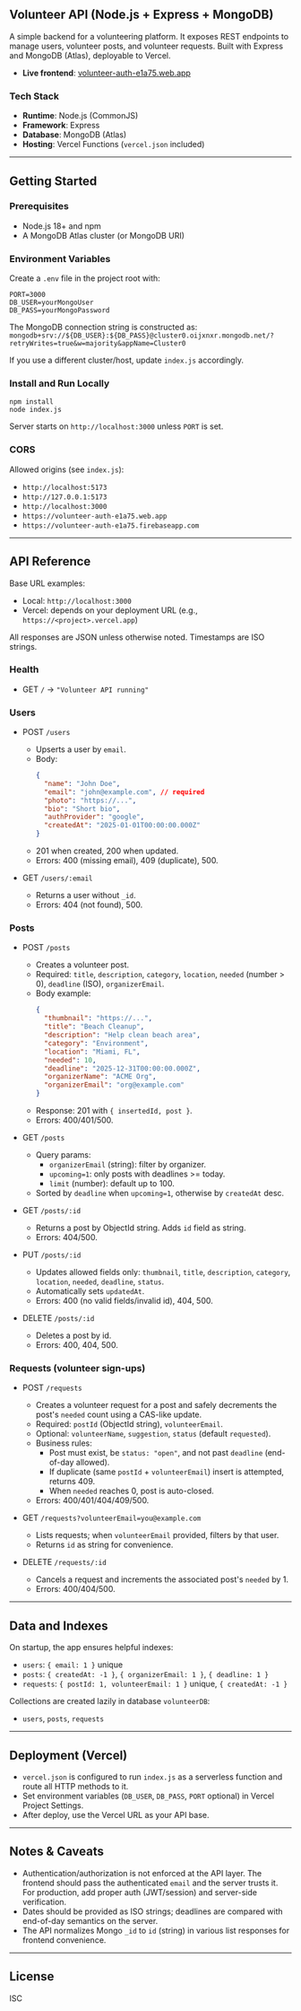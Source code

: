 ## Volunteer API (Node.js + Express + MongoDB)

A simple backend for a volunteering platform. It exposes REST endpoints to manage users, volunteer posts, and volunteer requests. Built with Express and MongoDB (Atlas), deployable to Vercel.

- **Live frontend**: [volunteer-auth-e1a75.web.app](https://volunteer-auth-e1a75.web.app)

### Tech Stack

- **Runtime**: Node.js (CommonJS)
- **Framework**: Express
- **Database**: MongoDB (Atlas)
- **Hosting**: Vercel Functions (`vercel.json` included)

---

## Getting Started

### Prerequisites

- Node.js 18+ and npm
- A MongoDB Atlas cluster (or MongoDB URI)

### Environment Variables

Create a `.env` file in the project root with:

```
PORT=3000
DB_USER=yourMongoUser
DB_PASS=yourMongoPassword
```

The MongoDB connection string is constructed as:
`mongodb+srv://${DB_USER}:${DB_PASS}@cluster0.oijxnxr.mongodb.net/?retryWrites=true&w=majority&appName=Cluster0`

If you use a different cluster/host, update `index.js` accordingly.

### Install and Run Locally

```
npm install
node index.js
```

Server starts on `http://localhost:3000` unless `PORT` is set.

### CORS

Allowed origins (see `index.js`):

- `http://localhost:5173`
- `http://127.0.0.1:5173`
- `http://localhost:3000`
- `https://volunteer-auth-e1a75.web.app`
- `https://volunteer-auth-e1a75.firebaseapp.com`

---

## API Reference

Base URL examples:

- Local: `http://localhost:3000`
- Vercel: depends on your deployment URL (e.g., `https://<project>.vercel.app`)

All responses are JSON unless otherwise noted. Timestamps are ISO strings.

### Health

- GET `/` → `"Volunteer API running"`

### Users

- POST `/users`

  - Upserts a user by `email`.
  - Body:
    ```json
    {
      "name": "John Doe",
      "email": "john@example.com", // required
      "photo": "https://...",
      "bio": "Short bio",
      "authProvider": "google",
      "createdAt": "2025-01-01T00:00:00.000Z"
    }
    ```
  - 201 when created, 200 when updated.
  - Errors: 400 (missing email), 409 (duplicate), 500.

- GET `/users/:email`
  - Returns a user without `_id`.
  - Errors: 404 (not found), 500.

### Posts

- POST `/posts`

  - Creates a volunteer post.
  - Required: `title`, `description`, `category`, `location`, `needed` (number > 0), `deadline` (ISO), `organizerEmail`.
  - Body example:
    ```json
    {
      "thumbnail": "https://...",
      "title": "Beach Cleanup",
      "description": "Help clean beach area",
      "category": "Environment",
      "location": "Miami, FL",
      "needed": 10,
      "deadline": "2025-12-31T00:00:00.000Z",
      "organizerName": "ACME Org",
      "organizerEmail": "org@example.com"
    }
    ```
  - Response: 201 with `{ insertedId, post }`.
  - Errors: 400/401/500.

- GET `/posts`

  - Query params:
    - `organizerEmail` (string): filter by organizer.
    - `upcoming=1`: only posts with deadlines >= today.
    - `limit` (number): default up to 100.
  - Sorted by `deadline` when `upcoming=1`, otherwise by `createdAt` desc.

- GET `/posts/:id`

  - Returns a post by ObjectId string. Adds `id` field as string.
  - Errors: 404/500.

- PUT `/posts/:id`

  - Updates allowed fields only: `thumbnail`, `title`, `description`, `category`, `location`, `needed`, `deadline`, `status`.
  - Automatically sets `updatedAt`.
  - Errors: 400 (no valid fields/invalid id), 404, 500.

- DELETE `/posts/:id`
  - Deletes a post by id.
  - Errors: 400, 404, 500.

### Requests (volunteer sign-ups)

- POST `/requests`

  - Creates a volunteer request for a post and safely decrements the post's `needed` count using a CAS-like update.
  - Required: `postId` (ObjectId string), `volunteerEmail`.
  - Optional: `volunteerName`, `suggestion`, `status` (default `requested`).
  - Business rules:
    - Post must exist, be `status: "open"`, and not past `deadline` (end-of-day allowed).
    - If duplicate (same `postId` + `volunteerEmail`) insert is attempted, returns 409.
    - When `needed` reaches 0, post is auto-closed.
  - Errors: 400/401/404/409/500.

- GET `/requests?volunteerEmail=you@example.com`

  - Lists requests; when `volunteerEmail` provided, filters by that user.
  - Returns `id` as string for convenience.

- DELETE `/requests/:id`
  - Cancels a request and increments the associated post's `needed` by 1.
  - Errors: 400/404/500.

---

## Data and Indexes

On startup, the app ensures helpful indexes:

- `users`: `{ email: 1 }` unique
- `posts`: `{ createdAt: -1 }`, `{ organizerEmail: 1 }`, `{ deadline: 1 }`
- `requests`: `{ postId: 1, volunteerEmail: 1 }` unique, `{ createdAt: -1 }`

Collections are created lazily in database `volunteerDB`:

- `users`, `posts`, `requests`

---

## Deployment (Vercel)

- `vercel.json` is configured to run `index.js` as a serverless function and route all HTTP methods to it.
- Set environment variables (`DB_USER`, `DB_PASS`, `PORT` optional) in Vercel Project Settings.
- After deploy, use the Vercel URL as your API base.

---

## Notes & Caveats

- Authentication/authorization is not enforced at the API layer. The frontend should pass the authenticated `email` and the server trusts it. For production, add proper auth (JWT/session) and server-side verification.
- Dates should be provided as ISO strings; deadlines are compared with end-of-day semantics on the server.
- The API normalizes Mongo `_id` to `id` (string) in various list responses for frontend convenience.

---

## License

ISC
